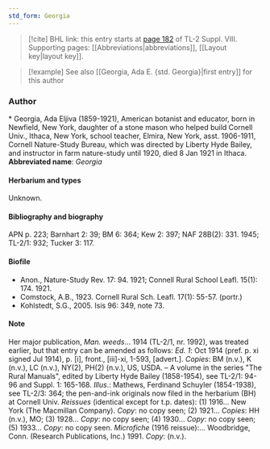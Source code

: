 ```yaml
---
std_form: Georgia
---
```


> [!cite] BHL link: this entry starts at [page 182](https://www.biodiversitylibrary.org/page/33258660) of TL-2 Suppl. VIII.
> Supporting pages: [[Abbreviations|abbreviations]], [[Layout key|layout key]].

> [!example] See also [[Georgia, Ada E. {std. Georgia}|first entry]] for this author

### Author

\* Georgia, Ada Eljiva (1859-1921), American botanist and educator, born in Newfield, New York, daughter of a stone mason who helped build Cornell Univ., Ithaca, New York, school teacher, Elmira, New York, asst. 1906-1911, Cornell Nature-Study Bureau, which was directed by Liberty Hyde Bailey, and instructor in farm nature-study until 1920, died 8 Jan 1921 in Ithaca. 
**Abbreviated name**: *Georgia*

#### Herbarium and types

Unknown.

#### Bibliography and biography

APN p. 223; Barnhart 2: 39; BM 6: 364; Kew 2: 397; NAF 28B(2): 331. 1945; TL-2/1: 932; Tucker 3: 117.

#### Biofile

- Anon., Nature-Study Rev. 17: 94. 1921; Connell Rural School Leafl. 15(1): 174. 1921.
- Comstock, A.B., 1923. Cornell Rural Sch. Leafl. 17(1): 55-57. (portr.)
- Kohlstedt, S.G., 2005. Isis 96: 349, note 73.

#### Note

Her major publication, *Man. weeds*... 1914 (TL-2/1, nr. 1992), was treated earlier, but that entry can be amended as follows:
*Ed. 1*: Oct 1914 (pref. p. xi signed Jul 1914), p. \[i\], front., \[iii\]-xi, 1-593, \[advert.\]. *Copies*: BM (n.v.), K (n.v.), LC (n.v.), NY(2), PH(2) (n.v.), US, USDA. – A volume in the series "The Rural Manuals", edited by Liberty Hyde Bailey (1858-1954), see TL-2/1: 94-96 and Suppl. 1: 165-168.
*Illus*.: Mathews, Ferdinand Schuyler (1854-1938), see TL-2/3: 364; the pen-and-ink originals now filed in the herbarium (BH) at Cornell Univ.
*Reissues* (identical except for t.p. dates): (1) 1916... New York (The Macmillan Company). *Copy*: no copy seen; (2) 1921... *Copies*: HH (n.v.), MO; (3) 1928... *Copy*: no copy seen; (4) 1930... *Copy*: no copy seen; (5) 1933... *Copy*: no copy seen. *Microfiche* (1916 reissue):... Woodbridge, Conn. (Research Publications, Inc.) 1991. *Copy*: (n.v.).


